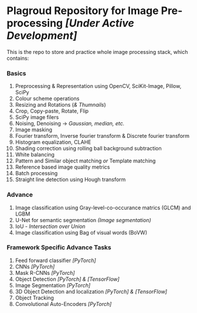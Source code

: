 # Plagroud Repository for Image Pre-processing _[Under Active Development]_

This is the repo to store and practice whole image processing stack, which contains:

### Basics
1. Preprocessing & Representation using OpenCV, SciKit-Image, Pillow, SciPy
2. Colour scheme operations
3. Resizing and Rotations (_& Thumnails_)
4. Crop, Copy-paste, Rotate, Flip
5. SciPy image filers
6. Noising, Denoising -> _Gaussian, median, etc._
7. Image masking
8. Fourier transform, Inverse fourier transform & Discrete fourier transform
9. Histogram equalization, CLAHE
10. Shading correction using rolling ball background subtraction
11. White balancing
12. Pattern and Similar object matching _or_ Template matching
13. Reference based image quality metrics
14. Batch processing
15. Straight line detection using Hough transform

### Advance
1. Image classification using Gray-level-co-occurance matrics (GLCM) and LGBM
2. U-Net for semantic segmentation _(Image segmentation)_
3. IoU - _Intersection over Union_
4. Image classification using Bag of visual words (BoVW)

### Framework Specific Advance Tasks
1. Feed forward classifier _[PyTorch]_
2. CNNs _[PyTorch]_
3. Mask R-CNNs _[PyTorch]_
4. Object Detection _[PyTorch] & [TensorFlow]_
5. Image Segmentation _[PyTorch]_
6. 3D Object Detection and localization _[PyTorch] & [TensorFlow]_
7. Object Tracking
8. Convolutional Auto-Encoders _[PyTorch]_
